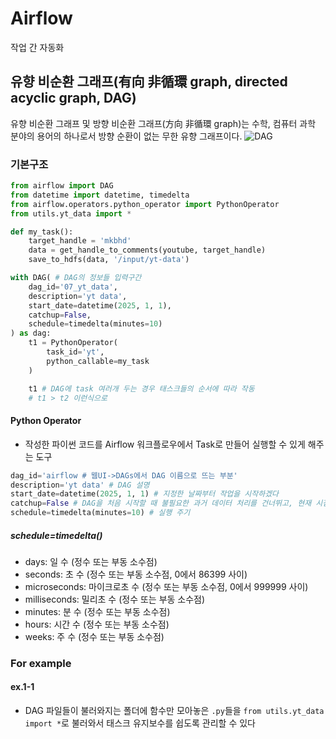# Airflow
작업 간 자동화

## 유향 비순환 그래프(有向 非循環 graph, directed acyclic graph, **DAG**)
유향 비순환 그래프 및 방향 비순환 그래프(方向 非循環 graph)는 수학, 컴퓨터 과학 분야의 용어의 하나로서 방향 순환이 없는 무한 유향 그래프이다.
![DAG](https://upload.wikimedia.org/wikipedia/commons/thumb/c/c6/Topological_Ordering.svg/500px-Topological_Ordering.svg.png)

### 기본구조
```py
from airflow import DAG
from datetime import datetime, timedelta
from airflow.operators.python_operator import PythonOperator
from utils.yt_data import *

def my_task():
    target_handle = 'mkbhd'
    data = get_handle_to_comments(youtube, target_handle)
    save_to_hdfs(data, '/input/yt-data')

with DAG( # DAG의 정보들 입력구간
    dag_id='07_yt_data',
    description='yt data',
    start_date=datetime(2025, 1, 1),
    catchup=False,
    schedule=timedelta(minutes=10)
) as dag:
    t1 = PythonOperator(
        task_id='yt',
        python_callable=my_task
    )

    t1 # DAG에 task 여러개 두는 경우 태스크들의 순서에 따라 작동
    # t1 > t2 이런식으로
```

#### Python Operator
- 작성한 파이썬 코드를 Airflow 워크플로우에서 Task로 만들어 실행할 수 있게 해주는 도구

```python
dag_id='airflow # 웹UI->DAGs에서 DAG 이름으로 뜨는 부분'
description='yt data' # DAG 설명
start_date=datetime(2025, 1, 1) # 지정한 날짜부터 작업을 시작하겠다
catchup=False # DAG을 처음 시작할 때 불필요한 과거 데이터 처리를 건너뛰고, 현재 시점부터 스케줄에 따라 실행되도록 하고 싶을 때 사용
schedule=timedelta(minutes=10) # 실행 주기
```
##### schedule=timedelta()
- days: 일 수 (정수 또는 부동 소수점)
- seconds: 초 수 (정수 또는 부동 소수점, 0에서 86399 사이)
- microseconds: 마이크로초 수 (정수 또는 부동 소수점, 0에서 999999 사이)
- milliseconds: 밀리초 수 (정수 또는 부동 소수점)
- minutes: 분 수 (정수 또는 부동 소수점)
- hours: 시간 수 (정수 또는 부동 소수점)
- weeks: 주 수 (정수 또는 부동 소수점)

### For example
#### ex.1-1
-  DAG 파일들이 불러와지는 폴더에 함수만 모아놓은 `.py`들을 `from utils.yt_data import *`로 불러와서 태스크 유지보수를 쉽도록 관리할 수 있다
